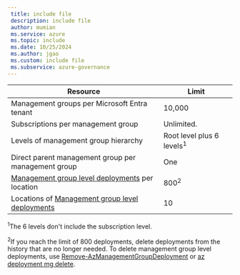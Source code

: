 ```yaml
---
 title: include file
 description: include file
 author: mumian
 ms.service: azure
 ms.topic: include
 ms.date: 10/25/2024
 ms.author: jgao
 ms.custom: include file
 ms.subservice: azure-governance
---
```


| Resource | Limit |
| --- | --- |
| Management groups per Microsoft Entra tenant | 10,000 |
| Subscriptions per management group | Unlimited. |
| Levels of management group hierarchy | Root level plus 6 levels<sup>1</sup> |
| Direct parent management group per management group | One |
| [Management group level deployments](../articles/azure-resource-manager/templates/deploy-to-management-group.md) per location | 800<sup>2</sup> |
| Locations of [Management group level deployments](../articles/azure-resource-manager/templates/deploy-to-management-group.md) | 10 |

<sup>1</sup>The 6 levels don't include the subscription level.

<sup>2</sup>If you reach the limit of 800 deployments, delete deployments from the history that are no longer needed. To delete management group level deployments, use [Remove-AzManagementGroupDeployment](/powershell/module/az.resources/Remove-AzManagementGroupDeployment) or [az deployment mg delete](/cli/azure/deployment/mg#az-deployment-mg-delete).
